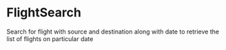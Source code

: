 # FlightSearch
Search for flight with source and destination along with date to retrieve the list of flights on particular date
